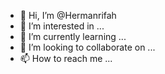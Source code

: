 - 👋 Hi, I’m @Hermanrifah
- 👀 I’m interested in ...
- 🌱 I’m currently learning ...
- 💞️ I’m looking to collaborate on ...
- 📫 How to reach me ...

<!---
Hermanrifah/Hermanrifah is a ✨ special ✨ repository because its `README.md` (this file) appears on your GitHub profile.
You can click the Preview link to take a look at your changes.
--->
